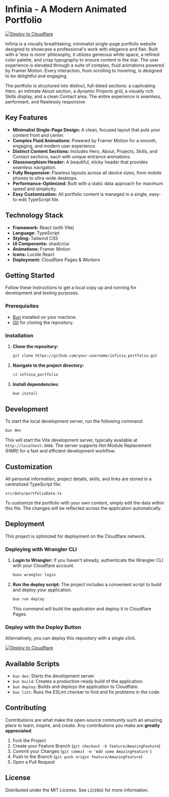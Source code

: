 # Infinia - A Modern Animated Portfolio

[![Deploy to Cloudflare](https://deploy.workers.cloudflare.com/button)](https://deploy.workers.cloudflare.com/?url=https://github.com/gouthamsai-guys/generated-app-20250930-173622)

Infinia is a visually breathtaking, minimalist single-page portfolio website designed to showcase a professional's work with elegance and flair. Built with a 'less is more' philosophy, it utilizes generous white space, a refined color palette, and crisp typography to ensure content is the star. The user experience is elevated through a suite of complex, fluid animations powered by Framer Motion. Every interaction, from scrolling to hovering, is designed to be delightful and engaging.

The portfolio is structured into distinct, full-bleed sections: a captivating Hero, an intimate About section, a dynamic Projects grid, a visually rich Skills display, and a clean Contact area. The entire experience is seamless, performant, and flawlessly responsive.

## Key Features

-   **Minimalist Single-Page Design:** A clean, focused layout that puts your content front and center.
-   **Complex Fluid Animations:** Powered by Framer Motion for a smooth, engaging, and modern user experience.
-   **Distinct Content Sections:** Includes Hero, About, Projects, Skills, and Contact sections, each with unique entrance animations.
-   **Glassmorphism Header:** A beautiful, sticky header that provides seamless navigation.
-   **Fully Responsive:** Flawless layouts across all device sizes, from mobile phones to ultra-wide desktops.
-   **Performance-Optimized:** Built with a static data approach for maximum speed and simplicity.
-   **Easy Customization:** All portfolio content is managed in a single, easy-to-edit TypeScript file.

## Technology Stack

-   **Framework:** React (with Vite)
-   **Language:** TypeScript
-   **Styling:** Tailwind CSS
-   **UI Components:** shadcn/ui
-   **Animations:** Framer Motion
-   **Icons:** Lucide React
-   **Deployment:** Cloudflare Pages & Workers

## Getting Started

Follow these instructions to get a local copy up and running for development and testing purposes.

### Prerequisites

-   [Bun](https://bun.sh/) installed on your machine.
-   [Git](https://git-scm.com/) for cloning the repository.

### Installation

1.  **Clone the repository:**
    ```sh
    git clone https://github.com/your-username/infinia_portfolio.git
    ```
2.  **Navigate to the project directory:**
    ```sh
    cd infinia_portfolio
    ```
3.  **Install dependencies:**
    ```sh
    bun install
    ```

## Development

To start the local development server, run the following command:

```sh
bun dev
```

This will start the Vite development server, typically available at `http://localhost:3000`. The server supports Hot Module Replacement (HMR) for a fast and efficient development workflow.

## Customization

All personal information, project details, skills, and links are stored in a centralized TypeScript file:

`src/data/portfolioData.ts`

To customize the portfolio with your own content, simply edit the data within this file. The changes will be reflected across the application automatically.

## Deployment

This project is optimized for deployment on the Cloudflare network.

### Deploying with Wrangler CLI

1.  **Login to Wrangler:**
    If you haven't already, authenticate the Wrangler CLI with your Cloudflare account.
    ```sh
    bunx wrangler login
    ```
2.  **Run the deploy script:**
    The project includes a convenient script to build and deploy your application.
    ```sh
    bun run deploy
    ```
    This command will build the application and deploy it to Cloudflare Pages.

### Deploy with the Deploy Button

Alternatively, you can deploy this repository with a single click.

[![Deploy to Cloudflare](https://deploy.workers.cloudflare.com/button)](https://deploy.workers.cloudflare.com/?url=https://github.com/gouthamsai-guys/generated-app-20250930-173622)

## Available Scripts

-   `bun dev`: Starts the development server.
-   `bun build`: Creates a production-ready build of the application.
-   `bun deploy`: Builds and deploys the application to Cloudflare.
-   `bun lint`: Runs the ESLint checker to find and fix problems in the code.

## Contributing

Contributions are what make the open-source community such an amazing place to learn, inspire, and create. Any contributions you make are **greatly appreciated**.

1.  Fork the Project
2.  Create your Feature Branch (`git checkout -b feature/AmazingFeature`)
3.  Commit your Changes (`git commit -m 'Add some AmazingFeature'`)
4.  Push to the Branch (`git push origin feature/AmazingFeature`)
5.  Open a Pull Request

## License

Distributed under the MIT License. See `LICENSE` for more information.